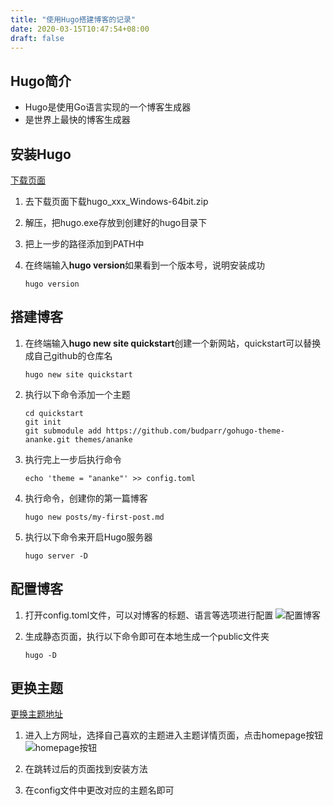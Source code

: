 ```yaml
---
title: "使用Hugo搭建博客的记录"
date: 2020-03-15T10:47:54+08:00
draft: false
---
```


## Hugo简介
* Hugo是使用Go语言实现的一个博客生成器
* 是世界上最快的博客生成器

## 安装Hugo
[下载页面](https://github.com/gohugoio/hugo/releases)
1. 去下载页面下载hugo_xxx_Windows-64bit.zip
   
2. 解压，把hugo.exe存放到创建好的hugo目录下
   
3. 把上一步的路径添加到PATH中
   
4. 在终端输入**hugo version**如果看到一个版本号，说明安装成功
   ```
   hugo version
   ```
   

## 搭建博客
1. 在终端输入**hugo new site quickstart**创建一个新网站，quickstart可以替换成自己github的仓库名
   ```
   hugo new site quickstart
   ```
   
2. 执行以下命令添加一个主题
   ```
   cd quickstart
   git init
   git submodule add https://github.com/budparr/gohugo-theme-ananke.git themes/ananke
   ```

3. 执行完上一步后执行命令
   ```
   echo 'theme = "ananke"' >> config.toml
   ```

4. 执行命令，创建你的第一篇博客
   ```
   hugo new posts/my-first-post.md
   ```

5. 执行以下命令来开启Hugo服务器
   ```
   hugo server -D
   ```


## 配置博客
1. 打开config.toml文件，可以对博客的标题、语言等选项进行配置
   ![配置博客](https://s1.ax1x.com/2020/03/17/8tKNnO.jpg)

2. 生成静态页面，执行以下命令即可在本地生成一个public文件夹
   ```
   hugo -D
   ```


## 更换主题
[更换主题地址](https://themes.gohugo.io/)

1. 进入上方网址，选择自己喜欢的主题进入主题详情页面，点击homepage按钮
   ![homepage按钮](https://s1.ax1x.com/2020/03/17/8tlo8A.png)

2. 在跳转过后的页面找到安装方法

3. 在config文件中更改对应的主题名即可